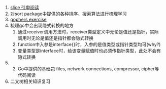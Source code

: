 1. [slice 引申阅读](https://blog.go-zh.org/go-slices-usage-and-internals)
2. 对sort package中提供的各种排序、搜索算法进行梳理学习
3. [gophers exercise](https://gophercises.com/)
4. 梳理go中会出现隐式转换的地方
    1. 通过receiver调用方法时，receiver类型定义中无论是值还是指针，实际调用时无论是值还是指针都会隐式转换
    2. function中入参是interface{}时，入参的是值类型或指针类型均可(why?)
    3. 变量类型是interface时，给该变量赋值时也必须传指针类型，此处不会有隐式转换
5. 2. Go中提供的基础包 files, network connections, compressor, cipher等代码阅读
6. 二叉树相关知识复习